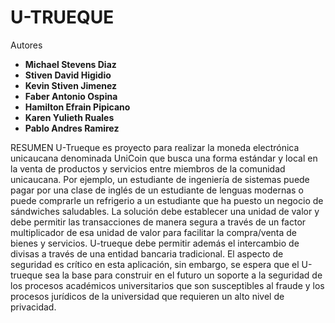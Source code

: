 # U-TRUEQUE

Autores 
* **Michael Stevens Diaz** 
* **Stiven David Higidio**
* **Kevin Stiven Jimenez** 
* **Faber Antonio Ospina**
* **Hamilton Efrain Pipicano** 
* **Karen Yulieth Ruales**
* **Pablo Andres Ramirez** 

RESUMEN
U-Trueque es proyecto para realizar la moneda electrónica unicaucana denominada UniCoin que busca una forma estándar
y local en la venta de productos y servicios entre miembros de la comunidad unicaucana. Por ejemplo, un estudiante 
de ingeniería de sistemas puede pagar por una clase de inglés de un estudiante de lenguas modernas o puede comprarle
un refrigerio a un estudiante que ha puesto un negocio de sándwiches saludables. La solución debe establecer una unidad 
de valor y debe permitir las transacciones de manera segura a través de un factor multiplicador de esa unidad de valor
para facilitar la compra/venta de bienes y servicios. U-trueque debe permitir además el intercambio de divisas a través 
de una entidad bancaria tradicional. El aspecto de seguridad es crítico en esta aplicación, sin embargo, se espera que
el U-trueque sea la base para construir en el futuro un soporte a la seguridad de los procesos académicos universitarios
que son susceptibles al fraude y los procesos jurídicos de la universidad que requieren un alto nivel de privacidad.
